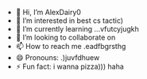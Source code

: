 - 👋 Hi, I’m AlexDairy0
- 👀 I’m interested in best cs tactic)
- 🌱 I’m currently learning ...vfutcyjugkh
- 💞️ I’m looking to collaborate on 
- 📫 How to reach me .eadfbgrsthg
- 😄 Pronouns: .)juvfdhuew
- ⚡ Fun fact: i wanna pizza))) haha
<!---
AlexDairy0/AlexDairy0 is a ✨ special ✨ repository because its `README.md` (this file) appears on your GitHub profile.
You can click the Preview link to take a look at your changes.
---
